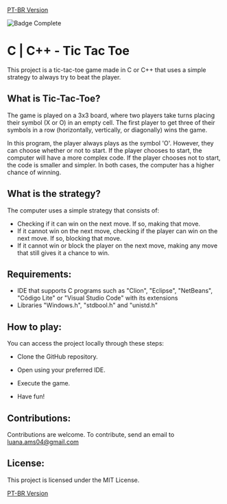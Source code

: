 <a href="https://github.com/LuanaAMS/c_tic_tac_toe/blob/main/LEIAME.md" target="_blank"> PT-BR Version </a>


![Badge Complete](http://img.shields.io/static/v1?label=STATUS&message=COMPLETE&color=GREEN&style=for-the-badge)


# C | C++ - Tic Tac Toe
This project is a tic-tac-toe game made in C or C++ that uses a simple strategy to always try to beat the player.

## What is Tic-Tac-Toe?

The game is played on a 3x3 board, where two players take turns placing their symbol (X or O) in an empty cell. The first player to get three of their symbols in a row (horizontally, vertically, or diagonally) wins the game.

In this program, the player always plays as the symbol 'O'. However, they can choose whether or not to start. If the player chooses to start, the computer will have a more complex code. If the player chooses not to start, the code is smaller and simpler. In both cases, the computer has a higher chance of winning.

## What is the strategy?

The computer uses a simple strategy that consists of:

  - Checking if it can win on the next move. If so, making that move.
  - If it cannot win on the next move, checking if the player can win on the next move. If so, blocking that move.
  - If it cannot win or block the player on the next move, making any move that still gives it a chance to win.

## Requirements:

- IDE that supports C programs such as "Clion", "Eclipse", "NetBeans", "Código Lite" or "Visual Studio Code" with its extensions
- Libraries "Windows.h", "stdbool.h" and "unistd.h"

## How to play:

You can access the project locally through these steps:

 - Clone the GitHub repository.
   
 - Open using your preferred IDE.

 - Execute the game.

 - Have fun!

## Contributions:

Contributions are welcome. To contribute, send an email to luana.ams04@gmail.com

## License:

This project is licensed under the MIT License.

<a href="https://github.com/LuanaAMS/c_tic_tac_toe/blob/main/LEIAME.md" target="_blank"> PT-BR Version </a>
